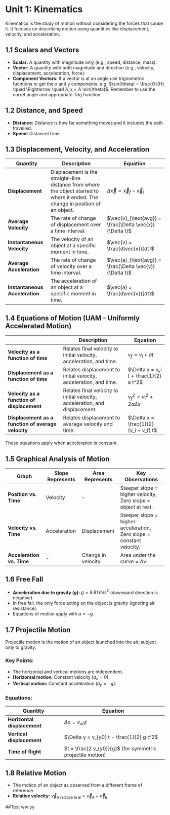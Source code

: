 # Unit 1: Kinematics
Kinematics is the study of motion without considering the forces that cause it. It focuses on describing motion using quantities like displacement, velocity, and acceleration.

## 1.1 Scalars and Vectors
- **Scalar:** A quantity with magnitude only (e.g., speed, distance, mass).
- **Vector:** A quantity with both magnitude and direction (e.g., velocity, displacement, acceleration, force).
- **Component Vectors:** If a vector is at an angle use trignometric fucntions to get the x and y components. e.g. $\sin(\theta) = \frac{O}{H} \quad \Rightarrow \quad A_x = A \sin(\theta)$. Remember to use the corret angle and appropriate Trig function.


## 1.2 Distance, and Speed
- **Distance:** Distance is how far something moves and it includes the path travelled.
- **Speed:** Distance/Time

## 1.3 Displacement, Velocity, and Acceleration

| **Quantity**            | **Description**                                                                 | **Equation**                                                                 |
|--------------------------|---------------------------------------------------------------------------------|-----------------------------------------------------------------------------|
| **Displacement**         | Displacement is the straight-line distance from where the object started to where it ended. The change in position of an object.         | $\Delta \vec{x} = \vec{x}_f - \vec{x}_i$                                   |
| **Average Velocity**     | The rate of change of displacement over a time interval.                        | $\vec{v}_{\text{avg}} = \frac{\Delta \vec{x}}{\Delta t}$                   |
| **Instantaneous Velocity** | The velocity of an object at a specific moment in time.                        | $\vec{v} = \frac{d\vec{x}}{dt}$                                            |
| **Average Acceleration** | The rate of change of velocity over a time interval.                            | $\vec{a}_{\text{avg}} = \frac{\Delta \vec{v}}{\Delta t}$                   |
| **Instantaneous Acceleration** | The acceleration of an object at a specific moment in time.                  | $\vec{a} = \frac{d\vec{v}}{dt}$                                            |

## 1.4 Equations of Motion (UAM - Uniformly Accelerated Motion)
|                      | **Description**                                                                 | **Equation**                                                                 |
|-----------------------------------|---------------------------------------------------------------------------------|-----------------------------------------------------------------------------|
| **Velocity as a function of time** | Relates final velocity to initial velocity, acceleration, and time.            | $v_f = v_i + at$                                                           |
| **Displacement as a function of time** | Relates displacement to initial velocity, acceleration, and time.             | $\Delta x = v_i t + \frac{1}{2} a t^2$                                     |
| **Velocity as a function of displacement** | Relates final velocity to initial velocity, acceleration, and displacement.   | $v_f^2 = v_i^2 + 2a \Delta x$                                              |
| **Displacement as a function of average velocity** | Relates displacement to average velocity and time.                           | $\Delta x = \frac{1}{2} (v_i + v_f) t$                                     |

These equations apply when acceleration is constant.


## 1.5 Graphical Analysis of Motion

| **Graph**               | **Slope Represents** | **Area Represents**       | **Key Observations**                                                                 |
|--------------------------|-----------------------|---------------------------|-------------------------------------------------------------------------------------|
| **Position vs. Time**    | Velocity              | -                         | Steeper slope = higher velocity, Zero slope = object at rest.                       |
| **Velocity vs. Time**    | Acceleration          | Displacement              | Steeper slope = higher acceleration, Zero slope = constant velocity.                |
| **Acceleration vs. Time** | -                    | Change in velocity        | Area under the curve = $\Delta v$.                                                  |

## 1.6 Free Fall
- **Acceleration due to gravity ($g$):** $g = 9.81 \, \text{m/s}^2$ (downward direction is negative).
- In free fall, the only force acting on the object is gravity (ignoring air resistance).
- Equations of motion apply with $a = -g$.

## 1.7 Projectile Motion
Projectile motion is the motion of an object launched into the air, subject only to gravity.

### Key Points:
- The horizontal and vertical motions are independent.
- **Horizontal motion:** Constant velocity ($a_x = 0$).
- **Vertical motion:** Constant acceleration ($a_y = -g$).

### Equations:

| **Quantity**            | **Equation**                                                                 |
|--------------------------|-----------------------------------------------------------------------------|
| **Horizontal displacement** | $\Delta x = v_{x0} t$                                                     |
| **Vertical displacement**   | $\Delta y = v_{y0} t - \frac{1}{2} g t^2$                                 |
| **Time of flight**          | $t = \frac{2 v_{y0}}{g}$ (for symmetric projectile motion)                |

## 1.8 Relative Motion
- The motion of an object as observed from a different frame of reference.
- **Relative velocity:** $\vec{v}_{\text{A relative to B}} = \vec{v}_{\text{A}} - \vec{v}_{\text{B}}$

##Test ww yy
